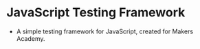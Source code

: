 # JavaScript Testing Framework

* A simple testing framework for JavaScript, created for Makers Academy.
